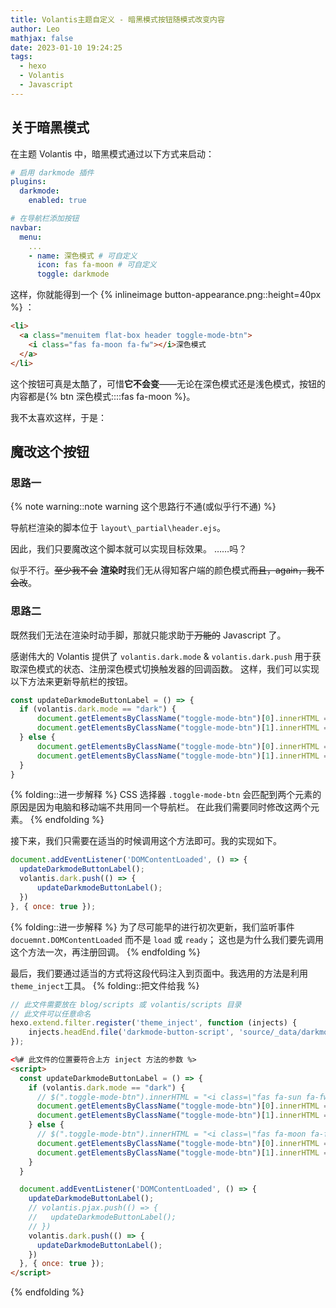 ```yaml
---
title: Volantis主题自定义 - 暗黑模式按钮随模式改变内容
author: Leo
mathjax: false
date: 2023-01-10 19:24:25
tags:
  - hexo
  - Volantis
  - Javascript
---
```



<!-- more -->
## 关于暗黑模式
在主题 Volantis 中，暗黑模式通过以下方式来启动：

```yaml _config.volantis.yaml
# 启用 darkmode 插件
plugins:
  darkmode:
    enabled: true

# 在导航栏添加按钮
navbar:
  menu:
    ...
    - name: 深色模式 # 可自定义
      icon: fas fa-moon # 可自定义
      toggle: darkmode
```

这样，你就能得到一个 {% inlineimage button-appearance.png::height=40px %} ：
```html
<li>
  <a class="menuitem flat-box header toggle-mode-btn">
    <i class="fas fa-moon fa-fw"></i>深色模式
  </a>
</li>
```
这个按钮可真是太酷了，可惜**它不会变**——无论在深色模式还是浅色模式，按钮的内容都是{% btn 深色模式::::fas fa-moon %}。

我不太喜欢这样，于是：

## 魔改这个按钮
### 思路一
{% note warning::note warning 这个思路行不通(或似乎行不通) %}

导航栏渲染的脚本位于 `layout\_partial\header.ejs`。

因此，我们只要魔改这个脚本就可以实现目标效果。
……吗？

似乎不行。~~至少我不会~~ **渲染时**我们无从得知客户端的颜色模式~~而且，again，我不会改~~。

### 思路二
既然我们无法在渲染时动手脚，那就只能求助于~~万能的~~ Javascript 了。

感谢伟大的 Volantis 提供了 `volantis.dark.mode` & `volantis.dark.push` 用于获取深色模式的状态、注册深色模式切换触发器的回调函数。
这样，我们可以实现以下方法来更新导航栏的按钮。
```javascript
const updateDarkmodeButtonLabel = () => {
  if (volantis.dark.mode == "dark") {
      document.getElementsByClassName("toggle-mode-btn")[0].innerHTML = "<i class=\"fas fa-sun fa-fw\"></i>浅色模式";
      document.getElementsByClassName("toggle-mode-btn")[1].innerHTML = "<i class=\"fas fa-sun fa-fw\"></i>浅色模式";
  } else {
      document.getElementsByClassName("toggle-mode-btn")[0].innerHTML = "<i class=\"fas fa-moon fa-fw\"></i>深色模式";
      document.getElementsByClassName("toggle-mode-btn")[1].innerHTML = "<i class=\"fas fa-moon fa-fw\"></i>深色模式";
  }
}
```
{% folding::进一步解释 %}
CSS 选择器 `.toggle-mode-btn` 会匹配到两个元素的原因是因为电脑和移动端不共用同一个导航栏。
在此我们需要同时修改这两个元素。
{% endfolding %}

接下来，我们只需要在适当的时候调用这个方法即可。我的实现如下。
```javascript
document.addEventListener('DOMContentLoaded', () => {
  updateDarkmodeButtonLabel();
  volantis.dark.push(() => {
      updateDarkmodeButtonLabel();
  })
}, { once: true });
```
{% folding::进一步解释 %}
为了尽可能早的进行初次更新，我们监听事件 `docuemnt.DOMContentLoaded` 而不是 `load` 或 `ready`；
这也是为什么我们要先调用这个方法一次，再注册回调。
{% endfolding %}

最后，我们要通过适当的方式将这段代码注入到页面中。我选用的方法是利用 `theme_inject`工具。
{% folding::把文件给我 %}
```javascript scripts/inject.js
// 此文件需要放在 blog/scripts 或 volantis/scripts 目录
// 此文件可以任意命名
hexo.extend.filter.register('theme_inject', function (injects) {
    injects.headEnd.file('darkmode-button-script', 'source/_data/darkmode-button.ejs');
});
```

```html source/_data/darkmode-button.ejs
<%# 此文件的位置要符合上方 inject 方法的参数 %>
<script>
  const updateDarkmodeButtonLabel = () => {
    if (volantis.dark.mode == "dark") {
      // $(".toggle-mode-btn").innerHTML = "<i class=\"fas fa-sun fa-fw\"></i>浅色模式";
      document.getElementsByClassName("toggle-mode-btn")[0].innerHTML = "<i class=\"fas fa-sun fa-fw\"></i>浅色模式";
      document.getElementsByClassName("toggle-mode-btn")[1].innerHTML = "<i class=\"fas fa-sun fa-fw\"></i>浅色模式";
    } else {
      // $(".toggle-mode-btn").innerHTML = "<i class=\"fas fa-moon fa-fw\"></i>深色模式";
      document.getElementsByClassName("toggle-mode-btn")[0].innerHTML = "<i class=\"fas fa-moon fa-fw\"></i>深色模式";
      document.getElementsByClassName("toggle-mode-btn")[1].innerHTML = "<i class=\"fas fa-moon fa-fw\"></i>深色模式";
    }
  }

  document.addEventListener('DOMContentLoaded', () => {
    updateDarkmodeButtonLabel();
    // volantis.pjax.push(() => {
    //   updateDarkmodeButtonLabel();
    // })
    volantis.dark.push(() => {
      updateDarkmodeButtonLabel();
    })
  }, { once: true });
</script>
```
{% endfolding %}